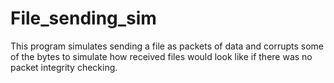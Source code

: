 # File_sending_sim
This program simulates sending a file as packets of data and corrupts some of the bytes
to simulate how received files would look like if there was no packet integrity checking.
